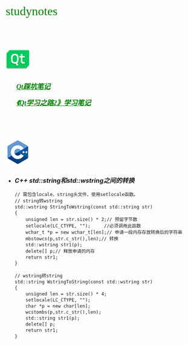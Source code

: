 <font color=green face="微软雅黑" size=6>studynotes<br><br></font>

# <img src="qt/qt_94938.svg" width="64"> #

　　[<font color=green face="微软雅黑" size=4><u>***Qt踩坑笔记***</u></font>](qt/qt%20study%20notes.md "open qt study note markdown fille")  
<br>
　　[<font color=green face="微软雅黑" size=4><u>***《Qt学习之路2》学习笔记***</u></font>](qt/qt-study-road-2.md "open qt-study-road-2 markdown fille")

<br>
<br>

# <img src="c++/C++title.png" width="64">
 
+ ### *C++ std::string和std::wstring之间的转换*

    ```
    // 需包含locale、string头文件、使用setlocale函数。
    // string转wstring
    std::wstring StringToWstring(const std::string str)
    {
        unsigned len = str.size() * 2;// 预留字节数
        setlocale(LC_CTYPE, "");     //必须调用此函数
        wchar_t *p = new wchar_t[len];// 申请一段内存存放转换后的字符串
        mbstowcs(p,str.c_str(),len);// 转换
        std::wstring str1(p);
        delete[] p;// 释放申请的内存
        return str1;
    }
    
    // wstring转string
    std::string WstringToString(const std::wstring str)
    {
        unsigned len = str.size() * 4;
        setlocale(LC_CTYPE, "");
        char *p = new char[len];
        wcstombs(p,str.c_str(),len);
        std::string str1(p);
        delete[] p;
        return str1;
    }
    ```

